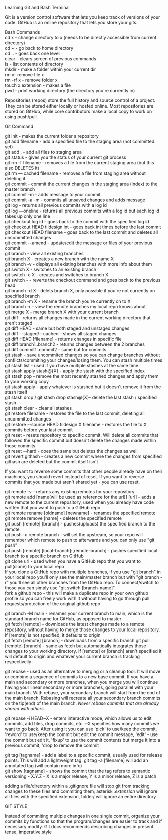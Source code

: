 Learning Git and Bash Terminal

Git is a version control software that lets you keep track of versions of your code.
GitHub is an online repository that lets you store your gits.


Bash Commands  
cd x - change directory to x (needs to be directly accessible from current directory)  
cd ~ - go back to home directory  
cd .. - goes back one level  
clear - clears screen of previous commands  
ls - list contents of directory  
mkdir - make a folder within your current dir  
rm x- remove file x  
rm -rf x - remove folder x  
touch x.extension - makes a file  
pwd - print working directory (the directory you're currently in)  

Repositories (repos) store the full history and source control of a project. They can be stored either locally or hosted online. Most repositories are stored on GitHub, while core contributors make a local copy to work on using push/pull.  


Git Command  

git init - makes the current folder a repository  
git add filename - add a specified file to the staging area (not committed yet)  
git add .  - add all files to staging area  
git status - gives you the status of your current git process  
git rm -f filename - removes a file from the current staging area (but this also DELETES it)  
git rm — cached filename - removes a file from staging area without deleting it  
git commit - commit the current changes in the staging area (index) to the master branch  
git commit -m - adds message to your commit  
git commit -a -m - commits all unsaved changes and adds message  
git log - returns all previous commits with a log id  
git log —oneline - returns all previous commits with a log id but each log id takes up only one line  
git checkout log id - goes back to the commit with the specified log id  
git checkout HEAD tildesign int - goes back int times before the last commit  
git checkout HEAD filename - goes back to the last commit and deletes all uncommitted changes  
git commit --amend - update/edit the message or files of your previous commit  
git branch - view all existing branches  
git branch X - creates a new branch with the name X  
git branch -v - displays all existing branches with more info about them  
git switch X - switches to an existing branch  
git switch -c X - creates and switches to branch X  
git switch -    - reverts the checkout command and goes back to the previous head   
git branch -d X - delets branch X, only possible if you're not currently on specified branch  
git branch -m X - rename the branch you're currently on to X  
git branch -r - view the remote branches my local repo knows about  
git merge X - merge branch X with your current branch  
git diff - returns all changes made in the current working directory that aren't staged  
git diff HEAD - same but both staged and unstaged changes  
git diff --staged/--cached - shows all staged changes  
git diff HEAD [filename] - returns changes in specific file  
git diff branch1..branch2 - returns changes between the 2 branches  
git diff commit1..commit2 - same but for commits  
git stash - save uncommited changes so you can change branches without conflicts/commiting your changes/losing them. You can stash multiple times  
git stash list - used if you have multiple stashes at the same time  
git stash apply stash@{X} - apply the stash with the specified index  
git stash pop - remove the most recently stashed changes and apply them to your working copy  
git stash apply - apply whatever is stashed but it doesn't remove it from the stash itself  
git stash drop / git stash drop stash@{X}- delete the last stash / specified stash  
git stash clear - clear all stashes  
git restore filename - restores the file to the last commit, deleting all uncommitted changes  
git restore --source HEAD tildesign X filename - restores the file to X commits before your last commit  
git reset - resets repository to specific commit. Will delete all commits that followed the specific commit but doesn't delete the changes made within those commits  
git reset --hard - does the same but deletes the changes as well  
git revert githash - creates a new commit where the changes from specified githash are deleted but the commit itself isn't  
  
If you want to reverse some commits that other people already have on their machines, you should revert instead of reset. If you want to reverse commits that you made but aren't shared yet - you can use reset.  
  
git remote -v - returns any existing remotes for your repository  
git remote add [name(will be used as reference for the url)] [url] - adds a new remote to the current repository, used when you already have code written that you want to push to a GitHub repo  
git remote rename [oldname] [newname] - renames the specified remote  
git remote remove [name] - deletes the specified remote  
git push [remote] [branch] - pushes(uploads) the specified branch to the remote  
git push -u remote branch - will set the upstream, so your repo will remember which remote to push to afterwards and you can only use "git push"  
git push [remote] [local-branch]:[remote-branch] - pushes specified local branch to a specific branch on GitHub  
git clone url - used when you have a GitHub repo that you want to pull(clone) to your local repo  
If you clone a GitHub repo with multiple branches, if you use "git branch" in your local repo you'll only see the main/master branch but with "git branch -r" you'll see all other branches from the GitHub repo. To connect/switch to those you can simply use "git switch [branch-name]"  
fork a github repo - this will make a duplicate repo in your own github profile so you can freely work with it without having to go through pull requests/protection of the original github repo  

git branch -M main - renames your current branch to main, which is the standard branch name for GitHub, as opposed to master  
git fetch [remote] - downloads the latest changes made to a remote repository, without having to merge those changes to your local repository. If [remote] is not specified, it defaults to origin  
git fetch [remote] [branch] - downloads from a specific branch 
git pull [remote] [branch] - same as fetch but automatically integrates those changes to your working directory. If [remote] or [branch] aren't specified it will default to origin and whatever your current branch is tracking respectivelly  

git rebase - used as an alternative to merging or a cleanup tool. It will move or combine a sequence of commits to a new base commit. If you have a main and secondary or more branches, when you merge you will continue having your linear secondary or more branches, going parallel with your main branch. With rebase, your secondary branch will start from the end of the main branch. Rebasing will recreate all your secondary branch commits on the tip(end) of the main branch. *Never rebase commits that are already shared with others.*  
  
git rebase -i HEAD~X - enters interactive mode, which allows us to edit commits, add files, drop commits, etc. ~X specifies how many commits we want to go back. After using it you can use 'pick' to use/keep the commit, 'reword' to use/keep the commit but edit the commit message, 'edit' - use the commit but edit it, 'fixup' to use the commit contents but merge it into a previous commit, 'drop to remove the commit  
    
git tag [tagname] - add a label to a specific commit, usually used for release points. This will add a lightweight tag. git tag -a [filename] will add an annotated tag  (will contain more info)   
git show [tagname] - shows the commit that the tag refers to
semantic versioning - X.Y.Z - X is a major release, Y is a minor release, Z is a patch


  
adding a file/directory within a .gitignore file will stop git from tracking changes to these files and commiting them; asterisk *.extension* will ignore all files with the specified extension, folder/ will ignore an entire directory

  
GIT STYLE  
  
Instead of commiting multiple changes in one single commit, organize your commits by functions so that the program/changes are easier to track and if necessary modify.    Git docs recommends describing changes in present tense, imperative style
